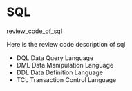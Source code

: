 # SQL
review_code_of_sql

Here is the review code description of sql

- DQL
Data Query Language
- DML
Data Manipulation Language
- DDL
Data Definition Language
- TCL
Transaction Control Language
